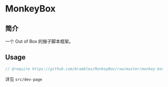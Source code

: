 # MonkeyBox

## 简介

一个 Out of Box 的猴子脚本框架。

## Usage

```JavaScript
// @require https://github.com/bramblex/MonkeyBox/raw/master/monkey-box.user.js
```

详见 `src/dev-page`
